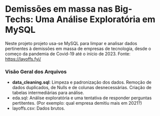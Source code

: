 # Demissões em massa nas Big-Techs: Uma Análise Exploratória em MySQL
Neste projeto projeto usa-se MySQL para limpar e analisar dados pertinentes à demissões em massa de empresas de tecnologia, desde o começo da pandemia de Covid-19 até o início de 2023. Fonte: https://layoffs.fyi/

### Visão Geral dos Arquivos
* <b>data_cleaning.sql</b>: Limpeza e padronização dos dados. Remoção de dados duplicados, de Nulls e de colunas desnecessárias. Criação de tabelas intermediárias para análise.
* eda.sql: Análise exploratória e uma tentativa de responder perguntas pertitentes. (Por exemplo: qual empresa demitiu mais em 2021?)
* layoffs.csv: Dados brutos.
